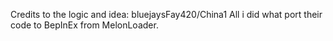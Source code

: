 Credits to the logic and idea: bluejaysFay420/China1
All i did what port their code to BepInEx from MelonLoader. 
